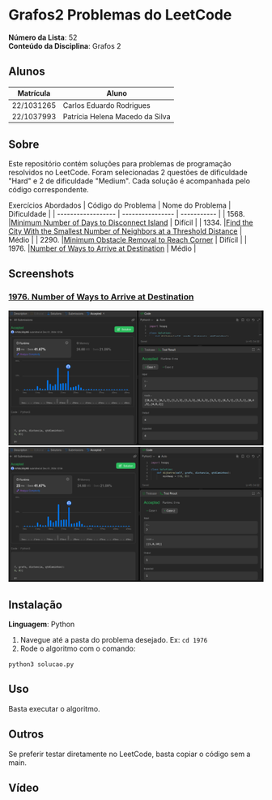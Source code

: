 # Grafos2 Problemas do LeetCode

**Número da Lista**: 52<br>
**Conteúdo da Disciplina**: Grafos 2<br>

## Alunos
|Matrícula | Aluno |
| -- | -- |
| 22/1031265  |  Carlos Eduardo Rodrigues |
| 22/1037993 |  Patrícia Helena Macedo da Silva |

## Sobre
Este repositório contém soluções para problemas de programação resolvidos no LeetCode. Foram selecionadas 2 questões de dificuldade "Hard" e 2 de dificuldade "Medium". Cada solução é acompanhada pelo código correspondente.

Exercícios Abordados
| Código do Problema | Nome do Problema | Dificuldade |
| ------------------ | ---------------- | ----------- |
| 1568. |[Minimum Number of Days to Disconnect Island](https://leetcode.com/problems/minimum-number-of-days-to-disconnect-island/description/) | Difícil |
| 1334. |[Find the City With the Smallest Number of Neighbors at a Threshold Distance](https://leetcode.com/problems/find-the-city-with-the-smallest-number-of-neighbors-at-a-threshold-distance/description/) | Médio |
| 2290. |[Minimum Obstacle Removal to Reach Corner](https://leetcode.com/problems/minimum-obstacle-removal-to-reach-corner/description/) | Difícil |
| 1976. |[Number of Ways to Arrive at Destination](https://leetcode.com/problems/number-of-ways-to-arrive-at-destination/description/)  | Médio |

## Screenshots

### [1976. Number of Ways to Arrive at Destination](https://leetcode.com/problems/number-of-ways-to-arrive-at-destination/description/)
![1976-1](assets/1976-1.png)
![1976-2](assets/1976-2.png)

## Instalação 
**Linguagem**: Python<br>

1. Navegue até a pasta do problema desejado. Ex: `cd 1976`
2. Rode o algoritmo com o comando:

```
python3 solucao.py
```

## Uso 
Basta executar o algoritmo.

## Outros 
Se preferir testar diretamente no LeetCode, basta copiar o código sem a main.

## Vídeo




